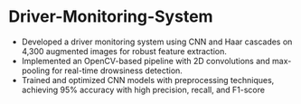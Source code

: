 # Driver-Monitoring-System
* Developed a driver monitoring system using CNN and Haar cascades on 4,300 augmented images for robust feature extraction.
* Implemented an OpenCV-based pipeline with 2D convolutions and max-pooling for real-time drowsiness detection.
* Trained and optimized CNN models with preprocessing techniques, achieving 95% accuracy with high precision, recall, and F1-score
